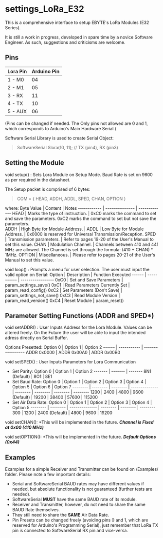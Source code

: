 # settings_LoRa_E32

This is a comprehensive interface to setup EBYTE's LoRa Modules (E32 Series).

It is still a work in progress, developed in spare time by a novice Software Engineer. As such, suggestions and criticisms are welcome.
 
## Pins 
Lora Pin | Arduino Pin |
-------- | ----------- |
1 - M0   | 04          |
2 - M1   | 05          |
3 - RX   | 11          |
4 - TX   | 10          |
5 - AUX  | 06          |




(Pins can be changed if needed. The Only pins not allowed are 0 and 1, which corresponds to Arduino's Main Hardware Serial.)


Software Serial Library is used to create Serial Object:
> SoftwareSerial Slora(10, 11); // TX (pin4), RX (pin3)

## Setting the Module
void setup() : Sets Lora Module on Setup Mode. Baud Rate is set on 9600 as per required in the datasheet.


The Setup packet is comprised of 6 bytes:
> COM = { HEAD, ADDH, ADDL, SPED, CHAN, OPTION }

where:
Byte Value | Content | Notes
------------ | --------------- | -------------
HEAD | Marks the type of instruction. |  0xC0 marks the command to set and save the parameters. 0xC2 marks the command to set but not save the parameters.       
ADDH | High Byte for Module Address. | 
ADDL | Low Byte for Module Address. | 0x0000 is reserved for Universal Transmission/Reception.
SPED | Transmission parameters. | Refer to pages 19-20 of the User's Manual to set this value.
CHAN | Modulation Channel. | Channels between 410 and 441 MHz are allowed.  The Channel is set through the formula: (410 + CHAN) * 1MHz.
OPTION | Miscellaneous. | Please refer to pages 20-21 of the User's Manual to set this value. 


void loop() : Prompts a menu for user selection. The user must input the valid option on Serial:
Option | Description | Function Executed
------ | ----------- | -----------------
0xC0 | Set and Save Parameters | param_settings_save()
0xC1 | Read Parameters Currently Set | param_read_config()
0xC2 | Set Parameters (Don't Save) | param_settings_not_save()
0xC3 | Read Module Version | param_read_version()
0xC4 | Reset Module | param_reset()

## Parameter Setting Functions (ADDR and SPED*)
void setADDR() : User Inputs Address for the Lora Module. Values can be altered freely. On the Future the user will be able to input the intended adress directly on Serial Buffer.

Options Presetted:
Option 0 | Option 1 | Option 2
------ | ----------- | -----------------
   ADDR 0x0000 | ADDR 0x00A0 | ADDR 0x00B0
    

void setSPED() : User Inputs Parameters for Lora Communication
  - Set Parity: 
    Option 0 | Option 1 | Option 2
    ------- | ------- | -------
    8N1 (Default) | 8O1 | 8E1
  - Set Baud Rate: 
    Option 0 | Option 1 | Option 2 | Option 3       | Option 4 | Option 5 | Option 6 | Option 7
    -------- | -------- | -------- | -------------- | -------- | -------- | -------- | --------
    1200     | 2400     | 4800     | 9600 (Default) | 19200    | 38400    | 57600    | 115200
  - Set Air Data Rate: 
    Option 0 | Option 1 | Option 2       | Option 3 | Option 4 | Option 5
    -------- | -------- | -------------- | -------- | -------- | --------
    300      | 1200     | 2400 (Default) | 4800     | 9600     | 19200 
    
 void setCHAN(): *This will be implemented in the future.
  ***Channel is Fixed at 0x00 (410 MHz)*** 
 
 void setOPTION(): *This will be implemented in the future.
  ***Default Options (0x44)***
  
  
 ## Examples
 
 Examples for a simple Receiver and Transmitter can be found on /Examples/ folder.
 Please note a few important details:
  - Serial and SoftwareSerial BAUD rates may have different values if needed, but absolute functionality is not guaranteed (further tests are needed).
  - SoftwareSerial **MUST** have the same BAUD rate of its module. 
  - Receiver and Transmitter, however, do not need to share the same BAUD Rate themselves.
  - They still need to share the **SAME** Air Data Rate.
  - Pin Presets can be changed freely (avoiding pins 0 and 1, which are reserved for Arduino's Programming Serial), just remember that LoRa TX pin is connected to SoftwareSerial RX pin and vice-versa.
